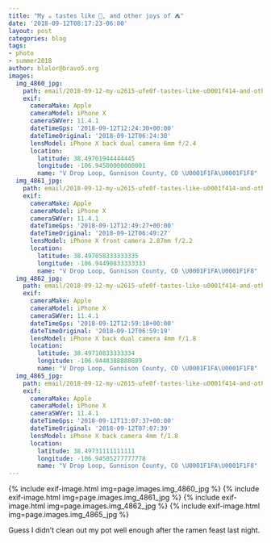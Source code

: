 ```yaml
---
title: "My ☕️ tastes like 🐔, and other joys of ⛺️"
date: '2018-09-12T08:17:23-06:00'
layout: post
categories: blog
tags:
- photo
- summer2018
author: blalor@bravo5.org
images:
  img_4860_jpg:
    path: email/2018-09-12-my-u2615-ufe0f-tastes-like-u0001f414-and-other-joys-of-u26fa-ufe0f/IMG_4860.jpg
    exif:
      cameraMake: Apple
      cameraModel: iPhone X
      cameraSWVer: 11.4.1
      dateTimeGps: '2018-09-12T12:24:30+00:00'
      dateTimeOriginal: '2018-09-12T06:24:30'
      lensModel: iPhone X back dual camera 6mm f/2.4
      location:
        latitude: 38.49701944444445
        longitude: -106.94500000000001
        name: "V Drop Loop, Gunnison County, CO \U0001F1FA\U0001F1F8"
  img_4861_jpg:
    path: email/2018-09-12-my-u2615-ufe0f-tastes-like-u0001f414-and-other-joys-of-u26fa-ufe0f/IMG_4861.jpg
    exif:
      cameraMake: Apple
      cameraModel: iPhone X
      cameraSWVer: 11.4.1
      dateTimeGps: '2018-09-12T12:49:27+00:00'
      dateTimeOriginal: '2018-09-12T06:49:27'
      lensModel: iPhone X front camera 2.87mm f/2.2
      location:
        latitude: 38.497058333333335
        longitude: -106.94490833333333
        name: "V Drop Loop, Gunnison County, CO \U0001F1FA\U0001F1F8"
  img_4862_jpg:
    path: email/2018-09-12-my-u2615-ufe0f-tastes-like-u0001f414-and-other-joys-of-u26fa-ufe0f/IMG_4862.jpg
    exif:
      cameraMake: Apple
      cameraModel: iPhone X
      cameraSWVer: 11.4.1
      dateTimeGps: '2018-09-12T12:59:18+00:00'
      dateTimeOriginal: '2018-09-12T06:59:19'
      lensModel: iPhone X back dual camera 4mm f/1.8
      location:
        latitude: 38.49710833333334
        longitude: -106.9448388888889
        name: "V Drop Loop, Gunnison County, CO \U0001F1FA\U0001F1F8"
  img_4865_jpg:
    path: email/2018-09-12-my-u2615-ufe0f-tastes-like-u0001f414-and-other-joys-of-u26fa-ufe0f/IMG_4865.jpg
    exif:
      cameraMake: Apple
      cameraModel: iPhone X
      cameraSWVer: 11.4.1
      dateTimeGps: '2018-09-12T13:07:37+00:00'
      dateTimeOriginal: '2018-09-12T07:07:39'
      lensModel: iPhone X back camera 4mm f/1.8
      location:
        latitude: 38.49731111111111
        longitude: -106.94505277777778
        name: "V Drop Loop, Gunnison County, CO \U0001F1FA\U0001F1F8"
---
```


{% include exif-image.html img=page.images.img_4860_jpg %}
{% include exif-image.html img=page.images.img_4861_jpg %}
{% include exif-image.html img=page.images.img_4862_jpg %}
{% include exif-image.html img=page.images.img_4865_jpg %}

Guess I didn’t clean out my pot well enough after the ramen feast last night. 












